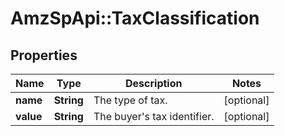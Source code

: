 # AmzSpApi::TaxClassification

## Properties
Name | Type | Description | Notes
------------ | ------------- | ------------- | -------------
**name** | **String** | The type of tax. | [optional] 
**value** | **String** | The buyer&#x27;s tax identifier. | [optional] 


